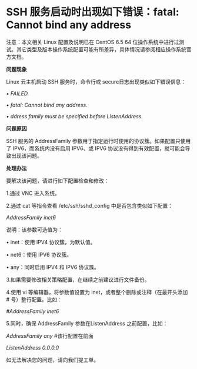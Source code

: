 # SSH 服务启动时出现如下错误：fatal: Cannot bind any address




注意：本文相关 Linux 配置及说明已在 CentOS 6.5 64 位操作系统中进行过测试。其它类型及版本操作系统配置可能有所差异，具体情况请参阅相应操作系统官方文档。



**问题现象**


Linux 云主机启动 SSH 服务时，命令行或 secure日志出现类似如下错误信息：

*• FAILED.*

*• fatal: Cannot bind any address.*

*• ddress family must be specified before ListenAddress.*




**问题原因**

SSH 服务的 AddressFamily 参数用于指定运行时使用的协议簇。如果配置只使用了 IPV6，而系统内没有启用 IPV6、或 IPV6 协议没有得到有效配置，就可能会导致出现该问题。



**处理办法**

要解决该问题，请进行如下配置检查和修改：

1.通过 VNC 进入系统。

2.通过 cat 等指令查看 /etc/ssh/sshd_config 中是否包含类似如下配置：


*AddressFamily inet6*

说明：该参数可选值为：

• inet：使用 IPV4 协议簇，为默认值。

• net6：使用 IPV6 协议簇。

• any：同时启用 IPV4 和 IPV6 协议簇。



3.如果需要修改相关策略配置，在继续之前建议进行文件备份。

4.使用 vi 等编辑器，将参数值设置为 inet，或者整个删除或注释（在最开头添加 # 号）整行配置。比如：

*#AddressFamily inet6*

5.同时，确保 AddressFamily 参数在ListenAddress 之前配置，比如：


*AddressFamily any*   #该行配置在前面

*ListenAddress 0.0.0.0*


如无法解决您的问题，请向我们提工单。